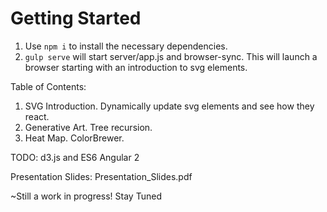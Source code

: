 # Getting Started

1. Use `npm i` to install the necessary dependencies.
2. `gulp serve` will start server/app.js and browser-sync. This will launch a browser starting with an introduction to svg elements.

Table of Contents:
1. SVG Introduction. Dynamically update svg elements and see how they react.
2. Generative Art. Tree recursion.
3. Heat Map. ColorBrewer.

TODO:
d3.js and ES6
Angular 2


Presentation Slides: Presentation_Slides.pdf


~Still a work in progress! Stay Tuned

